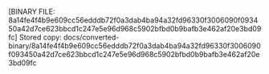 [BINARY FILE: 8a14fe4f4b9e609cc56edddb72f0a3dab4ba94a32fd96330f3006090f093450a42d7ce623bbcd1c247e5e96d968c5902bfbd0b9bafb3e462af20e3bd09fc]
Stored copy: docs/converted-binary/8a14fe4f4b9e609cc56edddb72f0a3dab4ba94a32fd96330f3006090f093450a42d7ce623bbcd1c247e5e96d968c5902bfbd0b9bafb3e462af20e3bd09fc
